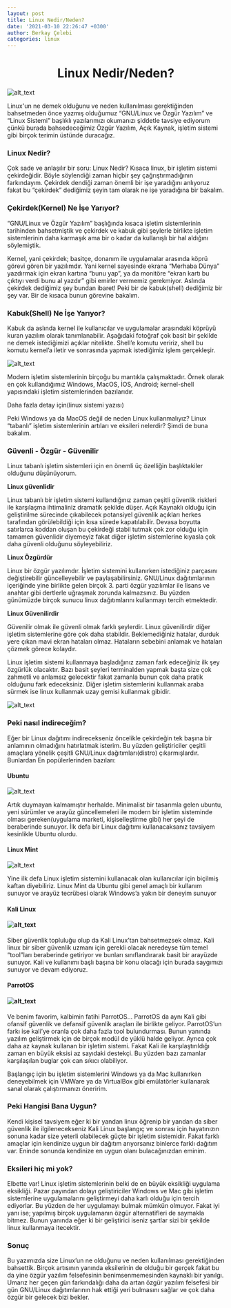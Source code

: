 ```yaml
---
layout: post
title: Linux Nedir/Neden?
date: '2021-03-10 22:26:47 +0300'
author: Berkay Çelebi
categories: linux
---
```

<center><h1>Linux Nedir/Neden?</h1></center>

<img src="{{ AUCyberClub.github.io }}/hackingfalan/assets/linux-nedir-neden/2021-03-12-linux-nedir-neden-2.jpg" width="" alt="alt_text" title="image_tooltip">

<p>
Linux'un ne demek olduğunu ve neden kullanılması gerektiğinden bahsetmeden önce
yazmış olduğumuz “GNU/Linux ve Özgür Yazılım”  ve “Linux Sistemi” başlıklı
yazılarımızı okumanızı şiddetle tavsiye ediyorum çünkü burada bahsedeceğimiz
Özgür Yazılım, Açık Kaynak, işletim sistemi gibi birçok terimin üstünde
duracağız.
</p>
<h3>Linux Nedir?</h3>
<p>
Çok sade ve anlaşılır bir soru: Linux Nedir? Kısaca linux, bir işletim sistemi
çekirdeğidir. Böyle söylendiği zaman hiçbir şey çağrıştırmadığının farkındayım.
Çekirdek dendiği zaman önemli bir işe yaradığını anlıyoruz fakat bu “çekirdek”
dediğimiz şeyin tam olarak ne işe yaradığına bir bakalım.
</p>
<h3>Çekirdek(Kernel) Ne İşe Yarıyor?</h3>
<p>
	“GNU/Linux ve Özgür Yazılım” başlığında kısaca işletim sistemlerinin tarihinden
bahsetmiştik ve çekirdek ve kabuk gibi şeylerle birlikte işletim sistemlerinin
daha karmaşık ama bir o kadar da kullanışlı bir hal aldığını söylemiştik.
</p>
<p>
	Kernel, yani çekirdek; basitçe, donanım ile uygulamalar arasında köprü görevi
gören bir yazılımdır. Yani kernel sayesinde ekrana “Merhaba Dünya” yazdırmak
için ekran kartına “bunu yap”, ya da monitöre “ekran kartı bu çıktıyı verdi bunu
al yazdır” gibi emirler vermemiz gerekmiyor. Aslında çekirdek dediğimiz şey
bundan ibaret! Peki bir de kabuk(shell) dediğimiz bir şey var. Bir de kısaca
bunun görevine bakalım.
</p>
<h3>Kabuk(Shell) Ne İşe Yarıyor?</h3>
<p>
Kabuk da aslında kernel ile kullanıcılar ve uygulamalar arasındaki köprüyü kuran
yazılım olarak tanımlanabilir. Aşağıdaki fotoğraf çok basit bir şekilde ne demek
istediğimizi açıklar nitelikte. Shell’e komutu veririz, shell bu komutu kernel’a
iletir ve sonrasında yapmak istediğimiz işlem gerçekleşir.
</p>
<p>

<img src="{{ AUCyberClub.github.io }}/hackingfalan/assets/linux-nedir-neden/2021-03-12-linux-nedir-neden-1.png" width="" alt="alt_text" title="image_tooltip">
</p>
<p>
Modern işletim sistemlerinin birçoğu bu mantıkla çalışmaktadır. Örnek olarak en
çok kullandığımız Windows, MacOS, İOS, Android; kernel-shell yapısındaki işletim
sistemlerinden bazılarıdır.
</p>
<p>
Daha fazla detay için(linux sistemi yazısı)
</p>
<p>
Peki Windows ya da MacOS değil de neden Linux kullanmalıyız? Linux “tabanlı”
işletim sistemlerinin artıları ve eksileri nelerdir? Şimdi de buna bakalım.
</p>
<h3>Güvenli - Özgür - Güvenilir</h3>
<p>
Linux tabanlı işletim sistemleri için en önemli üç özelliğin başlıktakiler
olduğunu düşünüyorum.
</p>
<p>
<strong>Linux güvenlidir</strong>
</p>
<p>
Linux tabanlı bir işletim sistemi kullandığınız zaman çeşitli güvenlik riskleri
ile karşılaşma ihtimaliniz dramatik şekilde düşer. Açık Kaynaklı olduğu için
geliştirilme sürecinde çıkabilecek potansiyel güvenlik açıkları herkes
tarafından görülebildiği için kısa sürede kapatılabilir. Devasa boyutta
satırlarca koddan oluşan bu çekirdeği stabil tutmak çok zor olduğu için tamamen
güvenlidir diyemeyiz fakat diğer işletim sistemlerine kıyasla çok daha güvenli
olduğunu söyleyebiliriz.
</p>
<p>
<strong>Linux Özgürdür </strong>
</p>
<p>
Linux bir özgür yazılımdır. İşletim sistemini kullanırken istediğiniz parçasını
değiştirebilir güncelleyebilir ve paylaşabilirsiniz. GNU/Linux dağıtımlarının
içeriğinde yine birlikte gelen birçok 3. parti özgür yazılımlar ile lisans ve
anahtar gibi dertlerle uğraşmak zorunda kalmazsınız. Bu yüzden günümüzde birçok
sunucu linux dağıtımlarını kullanmayı tercih etmektedir.
</p>
<p>
<strong>Linux Güvenilirdir</strong>
</p>
<p>
Güvenilir olmak ile güvenli olmak farklı şeylerdir. Linux güvenilirdir diğer
işletim sistemlerine göre çok daha stabildir. Beklemediğiniz hatalar, durduk
yere çıkan mavi ekran hataları olmaz. Hataların sebebini anlamak ve hataları
çözmek görece kolaydır.
</p>
<p>
Linux işletim sistemi kullanmaya başladığınız zaman fark edeceğiniz ilk şey
özgürlük olacaktır. Bazı basit şeyleri terminalden yapmak başta size çok
zahmetli ve anlamsız gelecektir fakat zamanla bunun çok daha pratik olduğunu
fark edeceksiniz. Diğer işletim sistemlerini kullanmak araba sürmek ise linux
kullanmak uzay gemisi kullanmak gibidir.
</p>
<p>

<img src="{{ AUCyberClub.github.io }}/hackingfalan/assets/linux-nedir-neden/2021-03-12-linux-nedir-neden-6.jpg" width="" alt="alt_text" title="image_tooltip">
</p>
<h3>Peki nasıl indireceğim?</h3>
<p>Eğer bir Linux dağıtımı indirecekseniz öncelikle çekirdeğin tek başına bir
anlamının olmadığını hatırlatmak isterim. Bu yüzden geliştiriciler çeşitli
amaçlara yönelik çeşitli GNU/Linux dağıtımları(distro) çıkarmışlardır. Bunlardan
En popülerlerinden bazıları:</p>
<h4>Ubuntu</h4>
<p>

<img src="{{ AUCyberClub.github.io }}/hackingfalan/assets/linux-nedir-neden/2021-03-12-linux-nedir-neden-4.jpg" width="" alt="alt_text" title="image_tooltip">
</p>
<p>
Artık duymayan kalmamıştır herhalde. Minimalist bir tasarımla gelen ubuntu, yeni
sürümler ve arayüz güncellemeleri ile modern bir işletim sisteminde olması
gereken(uygulama marketi, kişiselleştirme gibi) her şeyi de beraberinde sunuyor.
İlk defa bir Linux dağıtımı kullanacaksanız tavsiyem kesinlikle Ubuntu olurdu.
</p>
<h4>Linux Mint</h4>
<p>

<img src="{{ AUCyberClub.github.io }}/hackingfalan/assets/linux-nedir-neden/2021-03-12-linux-nedir-neden-3.jpg" width="" alt="alt_text" title="image_tooltip">
</p>
<p>
	Yine ilk defa Linux işletim sistemini kullanacak olan kullanıcılar için
biçilmiş kaftan diyebiliriz. Linux Mint da Ubuntu gibi genel amaçlı bir kullanım
sunuyor ve arayüz tecrübesi olarak Windows’a yakın bir deneyim sunuyor
</p>
<h4>Kali Linux</h4>
<h4>

<img src="{{ AUCyberClub.github.io }}/hackingfalan/assets/linux-nedir-neden/2021-03-12-linux-nedir-neden-7.png" width="" alt="alt_text" title="image_tooltip">
</h4>
<p>
	Siber güvenlik topluluğu olup da Kali Linux’tan bahsetmezsek olmaz. Kali linux
bir siber güvenlik uzmanı için gerekli olacak neredeyse tüm temel “tool”ları
beraberinde getiriyor ve bunları sınıflandırarak basit bir arayüzde sunuyor.
Kali ve kullanımı başlı başına bir konu olacağı için burada saygımızı sunuyor ve
devam ediyoruz.
</p>
<h4>ParrotOS</h4>
<h4>

<img src="{{ AUCyberClub.github.io }}/hackingfalan/assets/linux-nedir-neden/2021-03-12-linux-nedir-neden-5.jpg" width="" alt="alt_text" title="image_tooltip">
</h4>
<p>
Ve benim favorim, kalbimin fatihi ParrotOS… ParrotOS da aynı Kali gibi ofansif
güvenlik ve defansif güvenlik araçları ile birlikte geliyor. ParrotOS’un farkı
ise kali’ye oranla çok daha fazla tool bulundurması. Bunun yanında yazılım
geliştirmek için de birçok modül de yüklü halde geliyor. Ayrıca çok daha az
kaynak kullanan bir işletim sistemi. Fakat Kali ile karşılaştırıldığı zaman en
büyük eksisi az sayıdaki destekçi. Bu yüzden bazı zamanlar karşılaşılan buglar
çok can sıkıcı olabiliyor.
</p>
<p>
Başlangıç için bu işletim sistemlerini Windows ya da Mac kullanırken
deneyebilmek için VMWare ya da VirtualBox gibi emülatörler kullanarak sanal
olarak çalıştırmanızı öneririm.
</p>
<h3>Peki Hangisi Bana Uygun?</h3>
<p>
Kendi kişisel tavsiyem eğer ki bir yandan linux öğrenip bir yandan da siber
güvenlik ile ilgilenecekseniz Kali Linux başlangıç ve sonrası için hayatınızın
sonuna kadar size yeterli olabilecek güçte bir işletim sistemidir. Fakat farklı
amaçlar için kendinize uygun bir dağıtım arıyorsanız binlerce farklı dağıtım
var. Eninde sonunda kendinize en uygun olanı bulacağınızdan eminim.
</p>
<h3>Eksileri hiç mi yok?</h3>
<p>
Elbette var! Linux işletim sistemlerinin belki de en büyük eksikliği uygulama
eksikliği. Pazar payından dolayı geliştiriciler Windows ve Mac gibi işletim
sistemlerine uygulamalarını geliştirmeyi daha karlı olduğu için tercih
ediyorlar. Bu yüzden de her uygulamayı bulmak mümkün olmuyor. Fakat iyi yanı
ise; yapılmış birçok uygulamanın özgür alternatifleri de saymakla bitmez. Bunun
yanında eğer ki bir geliştirici iseniz şartlar sizi bir şekilde linux kullanmaya
itecektir.
</p>
<h3>Sonuç</h3>
<p>
Bu yazımızda size Linux’un ne olduğunu ve neden kullanılması gerektiğinden
bahsettik. Birçok artısının yanında eksilerinin de olduğu bir gerçek fakat bu da
yine özgür yazılım felsefesinin benimsenmemesinden kaynaklı bir yanılgı. Umarız
her geçen gün farkındalığı daha da artan özgür yazılım felsefesi bir gün
GNU/Linux dağıtımlarının hak ettiği yeri bulmasını sağlar ve çok daha özgür bir
gelecek bizi bekler.
</p>